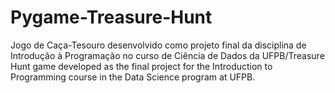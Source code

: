 # Pygame-Treasure-Hunt
Jogo de Caça-Tesouro desenvolvido como projeto final da disciplina de Introdução à Programação no curso de Ciência de Dados da UFPB/Treasure Hunt game developed as the final project for the Introduction to Programming course in the Data Science program at UFPB.
